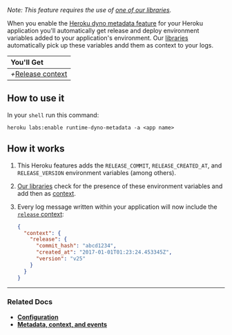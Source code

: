 *Note: This feature requires the use of [one of our libraries](/languages).*

When you enable the [Heroku dyno metadata feature](https://devcenter.heroku.com/articles/dyno-metadata) for your Heroku application you'll automatically get release and deploy environment variables added to your application's environment. Our [libraries](/languages) automatically pick up these variables andd them as context to your logs.

|You'll Get|
|:------|
|<i>+</i>[Release context](/concepts/the-timber-log-event-schema/events/releast-context)|


## How to use it

In your `shell` run this command:

```shell
heroku labs:enable runtime-dyno-metadata -a <app name>
```


## How it works

1. This Heroku features adds the `RELEASE_COMMIT`, `RELEASE_CREATED_AT`, and `RELEASE_VERSION` environment variables (among others).

2. [Our libraries](/languages) check for the presence of these environment variables and add then as [context](/concepts/metadata-context-and-events).

3. Every log message written within your application will now include the [`release` context](/concepts/the-timber-log-event-schema/context/release-context):

   ```json
   {
     "context": {
       "release": {
         "commit_hash": "abcd1234",
         "created_at": "2017-01-01T01:23:24.453345Z",
         "version": "v25"
       }
     }
   }
   ```

---

### Related Docs

* [**Configuration**](/platforms/heroku/configuration)
* [**Metadata, context, and events**](/concepts/metadata-context-and-events)
